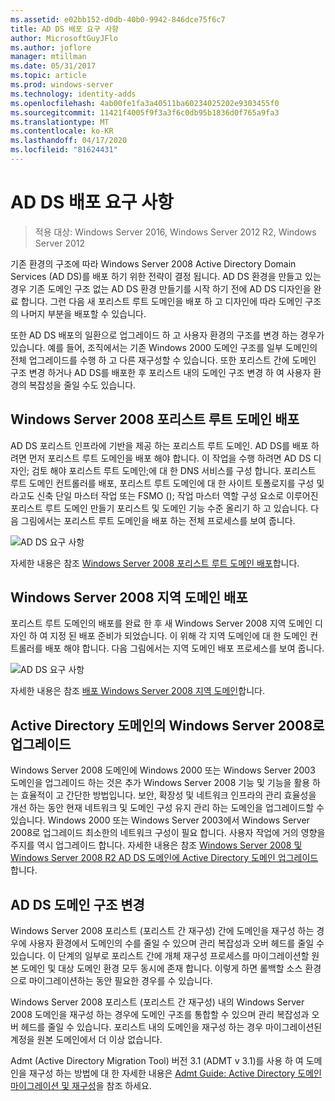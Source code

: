 ```yaml
---
ms.assetid: e02bb152-d0db-40b0-9942-846dce75f6c7
title: AD DS 배포 요구 사항
author: MicrosoftGuyJFlo
ms.author: joflore
manager: mtillman
ms.date: 05/31/2017
ms.topic: article
ms.prod: windows-server
ms.technology: identity-adds
ms.openlocfilehash: 4ab00fe1fa3a40511ba60234025202e9303455f0
ms.sourcegitcommit: 11421f4005f9f3a3f6c0db95b1836d0f765a9fa3
ms.translationtype: MT
ms.contentlocale: ko-KR
ms.lasthandoff: 04/17/2020
ms.locfileid: "81624431"
---
```

# <a name="ad-ds-deployment-requirements"></a>AD DS 배포 요구 사항

> 적용 대상: Windows Server 2016, Windows Server 2012 R2, Windows Server 2012

기존 환경의 구조에 따라 Windows Server 2008 Active Directory Domain Services (AD DS)를 배포 하기 위한 전략이 결정 됩니다. AD DS 환경을 만들고 있는 경우 기존 도메인 구조 없는 AD DS 환경 만들기를 시작 하기 전에 AD DS 디자인을 완료 합니다. 그런 다음 새 포리스트 루트 도메인을 배포 하 고 디자인에 따라 도메인 구조의 나머지 부분을 배포할 수 있습니다.

또한 AD DS 배포의 일환으로 업그레이드 하 고 사용자 환경의 구조를 변경 하는 경우가 있습니다. 예를 들어, 조직에서는 기존 Windows 2000 도메인 구조를 일부 도메인의 전체 업그레이드를 수행 하 고 다른 재구성할 수 있습니다. 또한 포리스트 간에 도메인 구조 변경 하거나 AD DS를 배포한 후 포리스트 내의 도메인 구조 변경 하 여 사용자 환경의 복잡성을 줄일 수도 있습니다.

## <a name="deploying-a-windows-server-2008-forest-root-domain"></a>Windows Server 2008 포리스트 루트 도메인 배포
AD DS 포리스트 인프라에 기반을 제공 하는 포리스트 루트 도메인. AD DS를 배포 하려면 먼저 포리스트 루트 도메인을 배포 해야 합니다. 이 작업을 수행 하려면 AD DS 디자인; 검토 해야 포리스트 루트 도메인;에 대 한 DNS 서비스를 구성 합니다. 포리스트 루트 도메인 컨트롤러를 배포, 포리스트 루트 도메인에 대 한 사이트 토폴로지를 구성 및 라고도 신축 단일 마스터 작업 또는 FSMO (); 작업 마스터 역할 구성 요소로 이루어진 포리스트 루트 도메인 만들기 포리스트 및 도메인 기능 수준 올리기 하 고 있습니다. 다음 그림에서는 포리스트 루트 도메인을 배포 하는 전체 프로세스를 보여 줍니다.

![AD DS 요구 사항](media/AD-DS-Deployment-Requirements/033aad0b-25ff-4793-8825-88a6daa01a55.gif)

자세한 내용은 참조 [Windows Server 2008 포리스트 루트 도메인 배포](https://docs.microsoft.com/previous-versions/windows/it-pro/windows-server-2008-R2-and-2008/cc731174(v=ws.10))합니다.

## <a name="deploying-windows-server-2008-regional-domains"></a>Windows Server 2008 지역 도메인 배포
포리스트 루트 도메인의 배포를 완료 한 후 새 Windows Server 2008 지역 도메인 디자인 하 여 지정 된 배포 준비가 되었습니다. 이 위해 각 지역 도메인에 대 한 도메인 컨트롤러를 배포 해야 합니다. 다음 그림에서는 지역 도메인 배포 프로세스를 보여 줍니다.

![AD DS 요구 사항](media/AD-DS-Deployment-Requirements/89a878c8-9a94-4180-ad43-ca75316a6318.gif)

자세한 내용은 참조 [배포 Windows Server 2008 지역 도메인](https://docs.microsoft.com/previous-versions/windows/it-pro/windows-server-2008-R2-and-2008/cc755118(v=ws.10))합니다.

## <a name="upgrading-active-directory-domains-to-windows-server-2008"></a>Active Directory 도메인의 Windows Server 2008로 업그레이드
Windows Server 2008 도메인에 Windows 2000 또는 Windows Server 2003 도메인을 업그레이드 하는 것은 추가 Windows Server 2008 기능 및 기능을 활용 하는 효율적이 고 간단한 방법입니다. 보안, 확장성 및 네트워크 인프라의 관리 효율성을 개선 하는 동안 현재 네트워크 및 도메인 구성 유지 관리 하는 도메인을 업그레이드할 수 있습니다. Windows 2000 또는 Windows Server 2003에서 Windows Server 2008로 업그레이드 최소한의 네트워크 구성이 필요 합니다. 사용자 작업에 거의 영향을 주지를 역시 업그레이드 합니다. 자세한 내용은 참조 [Windows Server 2008 및 Windows Server 2008 R2 AD DS 도메인에 Active Directory 도메인 업그레이드](https://docs.microsoft.com/previous-versions/windows/it-pro/windows-server-2008-R2-and-2008/cc731188(v=ws.10))합니다.

## <a name="restructuring-ad-ds-domains"></a>AD DS 도메인 구조 변경
Windows Server 2008 포리스트 (포리스트 간 재구성) 간에 도메인을 재구성 하는 경우에 사용자 환경에서 도메인의 수를 줄일 수 있으며 관리 복잡성과 오버 헤드를 줄일 수 있습니다. 이 단계의 일부로 포리스트 간에 개체 재구성 프로세스를 마이그레이션할 원본 도메인 및 대상 도메인 환경 모두 동시에 존재 합니다. 이렇게 하면 롤백할 소스 환경으로 마이그레이션하는 동안 필요한 경우를 수 있습니다.

Windows Server 2008 포리스트 (포리스트 간 재구성) 내의 Windows Server 2008 도메인을 재구성 하는 경우에 도메인 구조를 통합할 수 있으며 관리 복잡성과 오버 헤드를 줄일 수 있습니다. 포리스트 내의 도메인을 재구성 하는 경우 마이그레이션된 계정을 원본 도메인에서 더 이상 없습니다.

Admt (Active Directory Migration Tool) 버전 3.1 (ADMT v 3.1)를 사용 하 여 도메인을 재구성 하는 방법에 대 한 자세한 내용은 [Admt Guide: Active Directory 도메인 마이그레이션 및 재구성](https://docs.microsoft.com/previous-versions/windows/it-pro/windows-server-2008-R2-and-2008/cc974332(v=ws.10))을 참조 하세요.

